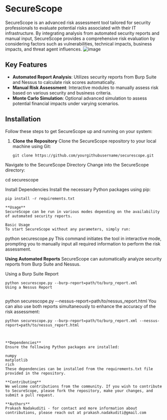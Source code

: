 # SecureScope

SecureScope is an advanced risk assessment tool tailored for security professionals to evaluate potential risks associated with their IT infrastructure. By integrating analysis from automated security reports and manual input, SecureScope provides a comprehensive risk evaluation by considering factors such as vulnerabilities, technical impacts, business impacts, and threat agent influences.
![image](https://github.com/CyberBoy-Prakash/SecureScope/assets/165967067/188447f5-2fae-43f1-b26f-706fea928aeb)



## Key Features

- **Automated Report Analysis**: Utilizes security reports from Burp Suite and Nessus to calculate risk scores automatically.
- **Manual Risk Assessment**: Interactive modules to manually assess risk based on various security and business criteria.
- **Monte Carlo Simulation**: Optional advanced simulation to assess potential financial impacts under varying scenarios.

## Installation

Follow these steps to get SecureScope up and running on your system:

1. **Clone the Repository**
   Clone the SecureScope repository to your local machine using Git:
   ```
   git clone https://github.com/yourgithubusername/securescope.git 
Navigate to the SecureScope Directory
Change into the SecureScope directory:

cd securescope

Install Dependencies
Install the necessary Python packages using pip:

```
pip install -r requirements.txt 

**Usage**
SecureScope can be run in various modes depending on the availability of automated security reports.

Basic Usage
To start SecureScope without any parameters, simply run:

```
python securescope.py
This command initiates the tool in interactive mode, prompting you to manually input all required information to perform the risk assessment.

**Using Automated Reports**
SecureScope can automatically analyze security reports from Burp Suite and Nessus.

Using a Burp Suite Report

```
python securescope.py --burp-report=path/to/burp_report.xml 
Using a Nessus Report


```
python securescope.py --nessus-report=path/to/nessus_report.html 
You can also use both reports simultaneously to enhance the accuracy of the risk assessment:


```
python securescope.py --burp-report=path/to/burp_report.xml --nessus-report=path/to/nessus_report.html 



**Dependencies**
Ensure the following Python packages are installed:

numpy
matplotlib
rich
These dependencies can be installed from the requirements.txt file provided in the repository.

**Contributing**
We welcome contributions from the community. If you wish to contribute to SecureScope, please fork the repository, make your changes, and submit a pull request.

**Authors**
Prakash Nadakuditi - for contact and more information about contributions, please reach out at prakash.nadakuditi@gmail.com
